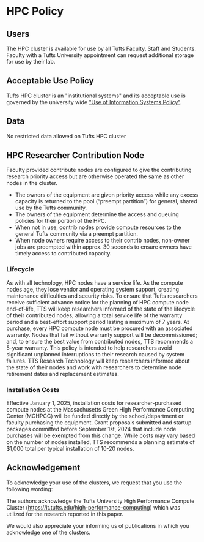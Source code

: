 # HPC Policy

## Users
The HPC cluster is available for use by all Tufts Faculty, Staff and Students.
Faculty with a Tufts University appointment can request additional storage for use by their lab.

## Acceptable Use Policy
Tufts HPC cluster is an "institutional systems" and its acceptable use is governed by the university wide ["Use of Information Systems Policy"](https://it.tufts.edu/sites/default/files/uploaded-files/2018-09/use-institutional_systems_2018-06-18_0.pdf).  

## Data
No restricted data allowed on Tufts HPC cluster

## HPC Researcher Contribution Node
Faculty provided contribute nodes are configured to give the contributing research priority access but are otherwise
operated the same as other nodes in the cluster. 

- The owners of the equipment are given priority access while any excess capacity is returned to the pool (“preempt partition”) for general, shared use by the Tufts community.
- The owners of the equipment determine the access and queuing policies for their portion of the HPC. 
- When not in use, contrib nodes provide compute resources to the general Tufts community via a preempt partition. 
- When node owners require access to their contrib nodes, non-owner jobs are preempted within approx. 30 seconds to ensure owners have timely access to contributed capacity. 

### Lifecycle
As with all technology, HPC nodes have a service life.  As the compute nodes age, they lose vendor and operating system support, creating maintenance difficulties and security risks.  To ensure that Tufts researchers receive sufficient advance notice for the planning of HPC compute node end-of-life, TTS will keep researchers informed of the state of the lifecycle of their contributed nodes, allowing a total service life of the warranty period and a best-effort support period lasting a maximum of 7 years. At purchase, every HPC compute node must be procured with an associated warranty.  Nodes that fail without warranty support will be decommissioned; and, to ensure the best value from contributed nodes, TTS recommends a 5-year warranty. This policy is intended to help researchers avoid significant unplanned interruptions to their research caused by system failures.  TTS Research Technology will keep researchers informed about the state of their nodes and work with researchers to determine node retirement dates and replacement estimates.

### Installation Costs
Effective January 1, 2025, installation costs for researcher-purchased compute nodes at the Massachusetts Green High Performance Computing Center (MGHPCC) will be funded directly by the school/department or faculty purchasing the equipment.  Grant proposals submitted and startup packages committed before September 1st, 2024 that include node purchases will be exempted from this change. While costs may vary based on the number of nodes installed, TTS recommends a planning estimate of $1,000 total per typical installation of 10-20 nodes.

## Acknowledgement

To acknowledge your use of the clusters, we request that you use the following wording:

The authors acknowledge the Tufts University High Performance Compute Cluster (https://it.tufts.edu/high-performance-computing) which was utilized for the research reported in this paper.

We would also appreciate your informing us of publications in which you acknowledge one of the clusters.